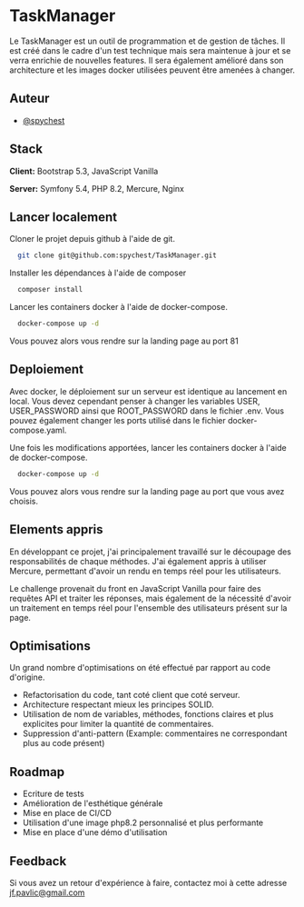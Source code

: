 
# TaskManager
Le TaskManager est un outil de programmation et de gestion de tâches. Il est créé dans le cadre d'un test technique mais sera maintenue à jour et se verra enrichie de nouvelles features. Il sera également amélioré dans son architecture et les images docker utilisées peuvent être amenées à changer.

## Auteur
- [@spychest](https://www.github.com/spychest)


## Stack
**Client:** Bootstrap 5.3, JavaScript Vanilla

**Server:** Symfony 5.4, PHP 8.2, Mercure, Nginx

## Lancer localement
Cloner le projet depuis github à l'aide de git.
```bash
  git clone git@github.com:spychest/TaskManager.git
```
Installer les dépendances à l'aide de composer
```bash
  composer install
```
Lancer les containers docker à l'aide de docker-compose.
```bash
  docker-compose up -d
```
Vous pouvez alors vous rendre sur la landing page au port 81


## Deploiement
Avec docker, le déploiement sur un serveur est identique au lancement en local. Vous devez cependant penser à changer les variables USER, USER_PASSWORD ainsi que ROOT_PASSWORD dans le fichier .env. Vous pouvez également changer les ports utilisé dans le fichier docker-compose.yaml.

Une fois les modifications apportées, lancer les containers docker à l'aide de docker-compose.
```bash
  docker-compose up -d
```
Vous pouvez alors vous rendre sur la landing page au port que vous avez choisis.

## Elements appris
En développant ce projet, j'ai principalement travaillé sur le découpage des responsabilités de chaque méthodes. J'ai également appris à utiliser Mercure, permettant d'avoir un rendu en temps réel pour les utilisateurs.

Le challenge provenait du front en JavaScript Vanilla pour faire des requêtes API et traiter les réponses, mais également de la nécessité d'avoir un traitement en temps réel pour l'ensemble des utilisateurs présent sur la page.

## Optimisations
Un grand nombre d'optimisations on été effectué par rapport au code d'origine.
- Refactorisation du code, tant coté client que coté serveur. 
- Architecture respectant mieux les principes SOLID. 
- Utilisation de nom de variables, méthodes, fonctions claires et plus explicites pour limiter la quantité de commentaires.
- Suppression d'anti-pattern (Example: commentaires ne correspondant plus au code présent)

## Roadmap
- Ecriture de tests
- Amélioration de l'esthétique générale
- Mise en place de CI/CD
- Utilisation d'une image php8.2 personnalisé et plus performante
- Mise en place d'une démo d'utilisation


## Feedback
Si vous avez un retour d'expérience à faire, contactez moi à cette adresse jf.pavlic@gmail.com
